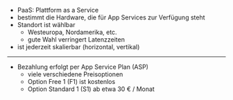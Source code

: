
- PaaS: Plattform as a Service
- bestimmt die Hardware, die für App Services zur Verfügung steht
- Standort ist wählbar 
    - Westeuropa, Nordamerika, etc.
    - gute Wahl verringert Latenzzeiten
- ist jederzeit skalierbar (horizontal, vertikal)
--- 

- Bezahlung erfolgt per App Service Plan (ASP)
    - viele verschiedene Preisoptionen
    - Option Free 1 (F1) ist kostenlos
    - Option Standard 1 (S1) ab etwa 30 € / Monat
